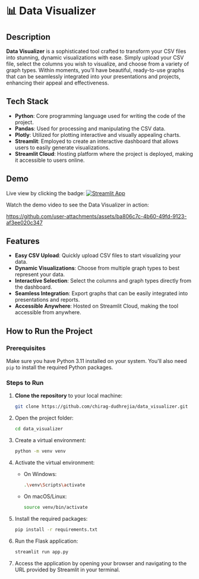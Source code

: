 # 📊 Data Visualizer

## Description

**Data Visualizer** is a sophisticated tool crafted to transform your CSV files into stunning, dynamic visualizations with ease. Simply upload your CSV file, select the columns you wish to visualize, and choose from a variety of graph types. Within moments, you’ll have beautiful, ready-to-use graphs that can be seamlessly integrated into your presentations and projects, enhancing their appeal and effectiveness.

## Tech Stack

- **Python**: Core programming language used for writing the code of the project.
- **Pandas**: Used for processing and manipulating the CSV data.
- **Plotly**: Utilized for plotting interactive and visually appealing charts.
- **Streamlit**: Employed to create an interactive dashboard that allows users to easily generate visualizations.
- **Streamlit Cloud**: Hosting platform where the project is deployed, making it accessible to users online.

## Demo

Live view by clicking the badge: [![Streamlit App](https://static.streamlit.io/badges/streamlit_badge_black_white.svg)](https://datavisualizerr.streamlit.app/)

Watch the demo video to see the Data Visualizer in action:

https://github.com/user-attachments/assets/ba806c7c-4b60-49fd-9123-af3ee020c347

## Features

- **Easy CSV Upload**: Quickly upload CSV files to start visualizing your data.
- **Dynamic Visualizations**: Choose from multiple graph types to best represent your data.
- **Interactive Selection**: Select the columns and graph types directly from the dashboard.
- **Seamless Integration**: Export graphs that can be easily integrated into presentations and reports.
- **Accessible Anywhere**: Hosted on Streamlit Cloud, making the tool accessible from anywhere.

## How to Run the Project

### Prerequisites

Make sure you have Python 3.11 installed on your system. You'll also need `pip` to install the required Python packages.

### Steps to Run

1. **Clone the repository** to your local machine:
   ```bash
   git clone https://github.com/chirag-dudhrejia/data_visualizer.git

2. Open the project folder:
   ```bash
   cd data_visualizer
   
3. Create a virtual environment:
   ```bash
   python -m venv venv

4. Activate the virtual environment:
    
   * On Windows:
     ```bash
     .\venv\Scripts\activate

   * On macOS/Linux:
     ```bash
     source venv/bin/activate

5. Install the required packages:
   ```bash
   pip install -r requirements.txt
   
6. Run the Flask application:
   ```bash
   streamlit run app.py

7. Access the application by opening your browser and navigating to the URL provided by Streamlit in your terminal.

  
